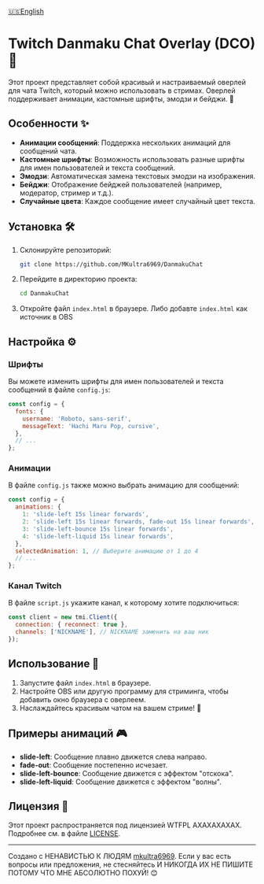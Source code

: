 [🇺🇸English](https://github.com/MKultra6969/DanmakuChat/blob/main/README_ENG.md)

# Twitch Danmaku Chat Overlay (DCO)🌟

Этот проект представляет собой красивый и настраиваемый оверлей для чата Twitch, который можно использовать в стримах. Оверлей поддерживает анимации, кастомные шрифты, эмодзи и бейджи. 🎉

## Особенности ✨

- **Анимации сообщений**: Поддержка нескольких анимаций для сообщений чата.
- **Кастомные шрифты**: Возможность использовать разные шрифты для имен пользователей и текста сообщений.
- **Эмодзи**: Автоматическая замена текстовых эмодзи на изображения.
- **Бейджи**: Отображение бейджей пользователей (например, модератор, стример и т.д.).
- **Случайные цвета**: Каждое сообщение имеет случайный цвет текста.

## Установка 🛠️

1. Склонируйте репозиторий:

   ```bash
   git clone https://github.com/MKultra6969/DanmakuChat
   ```

2. Перейдите в директорию проекта:

   ```bash
   cd DanmakuChat
   ```

3. Откройте файл `index.html` в браузере. Либо добавте `index.html` как источник в OBS


## Настройка ⚙️

### Шрифты

Вы можете изменить шрифты для имен пользователей и текста сообщений в файле `config.js`:

```javascript
const config = {
  fonts: {
    username: 'Roboto, sans-serif',
    messageText: 'Hachi Maru Pop, cursive',
  },
  // ...
};
```

### Анимации

В файле `config.js` также можно выбрать анимацию для сообщений:

```javascript
const config = {
  animations: {
    1: 'slide-left 15s linear forwards',
    2: 'slide-left 15s linear forwards, fade-out 15s linear forwards',
    3: 'slide-left-bounce 15s linear forwards',
    4: 'slide-left-liquid 15s linear forwards',
  },
  selectedAnimation: 1, // Выберите анимацию от 1 до 4
  // ...
};
```

### Канал Twitch

В файле `script.js` укажите канал, к которому хотите подключиться:

```javascript
const client = new tmi.Client({
  connection: { reconnect: true },
  channels: ['NICKNAME'], // NICKNAME заменить на ваш ник
});
```

## Использование 🚀

1. Запустите файл `index.html` в браузере.
2. Настройте OBS или другую программу для стриминга, чтобы добавить окно браузера с оверлеем.
3. Наслаждайтесь красивым чатом на вашем стриме! 🎥

## Примеры анимаций 🎮

- **slide-left**: Сообщение плавно движется слева направо.
- **fade-out**: Сообщение постепенно исчезает.
- **slide-left-bounce**: Сообщение движется с эффектом "отскока".
- **slide-left-liquid**: Сообщение движется с эффектом "волны".

## Лицензия 📜

Этот проект распространяется под лицензией WTFPL АХАХАХАХАХ. Подробнее см. в файле [LICENSE](https://github.com/MKultra6969/DanmakuChat/blob/main/LICENSE.md).

---

Создано с НЕНАВИСТЬЮ К ЛЮДЯМ [mkultra6969](https://github.com/mkultra6969). Если у вас есть вопросы или предложения, не стесняйтесь И НИКОГДА ИХ НЕ ПИШИТЕ ПОТОМУ ЧТО МНЕ АБСОЛЮТНО ПОХУЙ! 😊

